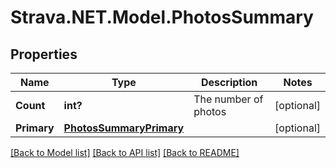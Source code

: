 # Strava.NET.Model.PhotosSummary
## Properties

Name | Type | Description | Notes
------------ | ------------- | ------------- | -------------
**Count** | **int?** | The number of photos | [optional] 
**Primary** | [**PhotosSummaryPrimary**](PhotosSummaryPrimary.md) |  | [optional] 

[[Back to Model list]](../README.md#documentation-for-models) [[Back to API list]](../README.md#documentation-for-api-endpoints) [[Back to README]](../README.md)

